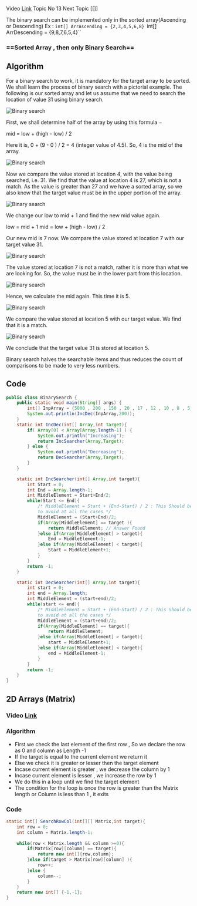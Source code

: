 Video [Link](https://youtu.be/f6UU7V3szVw?si=PSFFgjbJ5F3FDt8N)
Topic No 13
Next Topic [[]]


The binary search can be implemented only in the sorted array(Ascending or Descending)
Ex : 
``int[] ArrAscending = {2,3,4,5,6,8}
``int[] ArrDescending = {9,8,7,6,5,4}``

### ==Sorted Array , then only Binary Search==
## Algorithm 

For a binary search to work, it is mandatory for the target array to be sorted. We shall learn the process of binary search with a pictorial example. The following is our sorted array and let us assume that we need to search the location of value 31 using binary search.

![Binary search](https://www.tutorialspoint.com/data_structures_algorithms/images/binary_search_0.jpg)

First, we shall determine half of the array by using this formula −

mid = low + (high - low) / 2

Here it is, 0 + (9 - 0 ) / 2 = 4 (integer value of 4.5). So, 4 is the mid of the array.

![Binary search](https://www.tutorialspoint.com/data_structures_algorithms/images/binary_search_1.jpg)

Now we compare the value stored at location 4, with the value being searched, i.e. 31. We find that the value at location 4 is 27, which is not a match. As the value is greater than 27 and we have a sorted array, so we also know that the target value must be in the upper portion of the array.

![Binary search](https://www.tutorialspoint.com/data_structures_algorithms/images/binary_search_2.jpg)

We change our low to mid + 1 and find the new mid value again.

low = mid + 1
mid = low + (high - low) / 2

Our new mid is 7 now. We compare the value stored at location 7 with our target value 31.

![Binary search](https://www.tutorialspoint.com/data_structures_algorithms/images/binary_search_3.jpg)

The value stored at location 7 is not a match, rather it is more than what we are looking for. So, the value must be in the lower part from this location.

![Binary search](https://www.tutorialspoint.com/data_structures_algorithms/images/binary_search_4.jpg)

Hence, we calculate the mid again. This time it is 5.

![Binary search](https://www.tutorialspoint.com/data_structures_algorithms/images/binary_search_5.jpg)

We compare the value stored at location 5 with our target value. We find that it is a match.

![Binary search](https://www.tutorialspoint.com/data_structures_algorithms/images/binary_search_6.jpg)

We conclude that the target value 31 is stored at location 5.

Binary search halves the searchable items and thus reduces the count of comparisons to be made to very less numbers.

## Code 

```Java
public class BinarySearch {  
    public static void main(String[] args) {  
        int[] InpArray = {5000 , 200 , 150 , 20 , 17 , 12 , 10 , 8 , 5};  
        System.out.println(IncDec(InpArray,200));  
    }  
    static int IncDec(int[] Array,int Target){  
        if( Array[0] < Array[Array.length-1] ) {  
            System.out.println("Increasing");  
            return IncSearcher(Array,Target);  
        } else {  
            System.out.println("Decreasing");  
            return DecSearcher(Array,Target);  
        }  
    }  
```

``` Java
    static int IncSearcher(int[] Array,int target){  
        int Start = 0;  
        int End = Array.length-1;  
        int MiddleElement = Start+End/2;  
        while(Start <= End){  
            /* MiddleElement = Start + (End-Start) / 2 : This Should be Executed  
            to avoid at all the cases */            
            MiddleElement = (Start+End)/2;  
            if(Array[MiddleElement] == target ){  
                return MiddleElement; // Answer Found  
            }else if(Array[MiddleElement] > target){  
                End = MiddleElement-1;  
            }else if(Array[MiddleElement] < target){  
                Start = MiddleElement+1;  
            }  
        }  
        return -1;  
    }  
```

``` Java
    static int DecSearcher(int[] Array,int target){  
        int start = 0;  
        int end = Array.length;  
        int MiddleElement = (start+end)/2;  
        while(start <= end){  
            /* MiddleElement = Start + (End-Start) / 2 : This Should be Executed  
            to avoid at all the cases */           
            MiddleElement = (start+end)/2;  
            if(Array[MiddleElement] == target){  
                return MiddleElement;  
            }else if(Array[MiddleElement] > target){  
                start = MiddleElement+1;  
            }else if(Array[MiddleElement] < target){  
                end = MiddleElement-1;  
            }  
        }  
        return -1;  
    }  
}
```


## 2D Arrays (Matrix)

### Video [Link](https://youtu.be/enI_KyGLYPo?si=RSLGaFpdOrtq8nR8)

### Algorithm 
- First we check the last element of the first row , So we declare the row as 0 and column as Length -1 
- If the target is equal to the current element we return it
- Else we check it is greater or lesser then the target element
- Incase current element is greater , we decrease the column by 1
- Incase current element is lesser , we increase the row by 1
- We do this in a loop until we find the target element 
- The condition for the loop is once the row is greater than the Matrix length or Column is less than 1 , it exits
### Code
```Java
static int[] SearchRowCol(int[][] Matrix,int target){  
    int row = 0;  
    int column = Matrix.length-1;  
  
    while(row < Matrix.length && column >=0){  
        if(Matrix[row][column] == target){  
            return new int[]{row,column};  
        }else if(target > Matrix[row][column] ){  
            row++;  
        }else {  
            column--;  
        }  
    }  
    return new int[] {-1,-1};  
}
```
